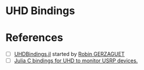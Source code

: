 # UHD Bindings

# References

- [ ] [UHDBindings.jl](https://docs.juliahub.com/UHDBindings) started by [Robin GERZAGUET](https://perso.univ-rennes1.fr/robin.gerzaguet/)
- [ ] [Julia C bindings for UHD to monitor USRP devices.](https://github.com/JuliaTelecom/UHDBindings.jl)
